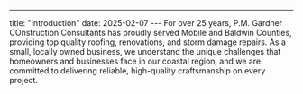 ---
title: "Introduction"
date: 2025-02-07 
--- For over 25 years, P.M. Gardner COnstruction Consultants has proudly served Mobile and Baldwin Counties, providing top quality roofing, renovations, and storm damage repairs. As a small, locally owned business, we understand the unique challenges that homeowners and businesses face in our coastal region, and we are committed to delivering reliable, high-quality craftsmanship on every project. 
